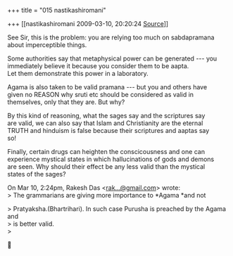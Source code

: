 +++
title = "015 nastikashiromani"

+++
[[nastikashiromani	2009-03-10, 20:20:24 [Source](https://groups.google.com/g/bvparishat/c/WEjycNi0SPM)]]



See Sir, this is the problem: you are relying too much on sabdapramana  
about imperceptible things.  
  
Some authorities say that metaphysical power can be generated --- you  
immediately believe it because you consider them to be aapta.  
Let them demonstrate this power in a laboratory.  
  
Agama is also taken to be valid pramana --- but you and others have  
given no REASON why sruti etc should be considered as valid in  
themselves, only that they are. But why?  
  
By this kind of reasoning, what the sages say and the scriptures say  
are valid, we can also say that Islam and Christianity are the eternal  
TRUTH and hinduism is false because their scriptures and aaptas say  
so!  
  
Finally, certain drugs can heighten the conscicousness and one can  
experience mystical states in which hallucinations of gods and demons  
are seen. Why should their effect be any less valid than the mystical  
states of the sages?  
  
On Mar 10, 2:24pm, Rakesh Das \<[rak...@gmail.com]()\> wrote:  
\> The grammarians are giving more importance to \*Agama \*and not  

\> Pratyaksha.(Bhartrihari). In such case Purusha is preached by the Agama and  
\> is better valid.  
\>  



